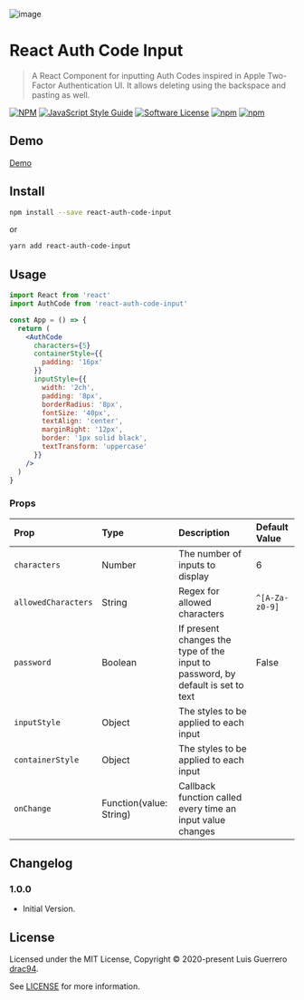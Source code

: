 ![image](https://user-images.githubusercontent.com/1719915/82956329-2f7e8700-9f76-11ea-978f-ec7135c79311.png)

# React Auth Code Input

> A React Component for inputting Auth Codes inspired in Apple Two-Factor Authentication UI. It allows deleting using the backspace and pasting as well.

[![NPM](https://img.shields.io/npm/v/react-auth-code-input.svg)](https://www.npmjs.com/package/react-auth-code-input) [![JavaScript Style Guide](https://img.shields.io/badge/code_style-standard-brightgreen.svg)](https://standardjs.com)
[![Software License](https://img.shields.io/badge/license-MIT-brightgreen.svg)](LICENSE.md)
[![npm](https://img.shields.io/npm/dt/react-auth-code-input.svg)](https://www.npmjs.com/package/react-auth-code-input)
[![npm](https://img.shields.io/npm/dw/react-auth-code-input.svg)](https://www.npmjs.com/package/react-auth-code-input)

## Demo

[Demo](https://www.luisguerrero.me/react-auth-code-input/)

## Install

```bash
npm install --save react-auth-code-input
```

or

```bash
yarn add react-auth-code-input
```

## Usage

```jsx
import React from 'react'
import AuthCode from 'react-auth-code-input'

const App = () => {
  return (
    <AuthCode
      characters={5}
      containerStyle={{
        padding: '16px'
      }}
      inputStyle={{
        width: '2ch',
        padding: '8px',
        borderRadius: '8px',
        fontSize: '40px',
        textAlign: 'center',
        marginRight: '12px',
        border: '1px solid black',
        textTransform: 'uppercase'
      }}
    />
  )
}
```


### Props

| Prop | Type | Description | Default Value |
| :--- | :--- | :--- | :--- |
| `characters` | Number | The number of inputs to display | 6 |
| `allowedCharacters` | String | Regex for allowed characters | `^[A-Za-z0-9]` |
| `password` | Boolean | If present changes the type of the input to password, by default is set to text | False |
| `inputStyle` | Object | The styles to be applied to each input | |
| `containerStyle` | Object | The styles to be applied to each input | |
| `onChange` | Function(value: String) | Callback function called every time an input value changes | |

## Changelog

### 1.0.0

- Initial Version.

## License

Licensed under the MIT License, Copyright © 2020-present Luis Guerrero [drac94](https://github.com/drac94).

See [LICENSE](./LICENSE) for more information.
